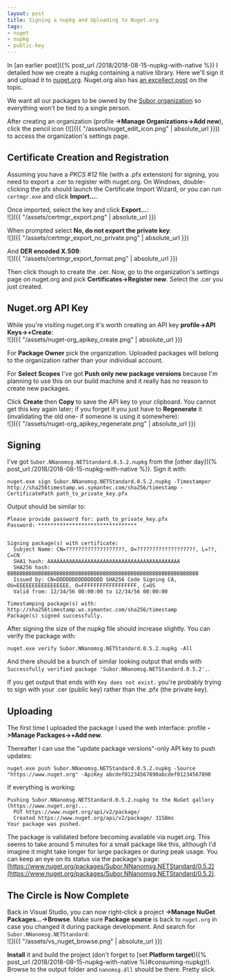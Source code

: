```yaml
---
layout: post
title: Signing a nupkg and Uploading to Nuget.org
tags:
- nuget
- nupkg
- public-key
---
```


In [an earlier post]({% post_url /2018/2018-08-15-nupkg-with-native %}) I detailed how we create a nupkg containing a native library.  Here we'll sign it and upload it to [nuget.org](https://www.nuget.org/).  Nuget.org also has [an excellect post](https://blog.nuget.org/20180522/Introducing-signed-package-submissions.html) on the topic.

We want all our packages to be owned by the [Subor organization](https://www.nuget.org/profiles/subor) so everything won't be tied to a single person.

After creating an organization (profile __->Manage Organizations->Add new__), click the pencil icon (![]({{ "/assets/nuget_edit_icon.png" | absolute_url }})) to access the organization's settings page.


## Certificate Creation and Registration

Assuming you have a _PKCS #12_ file (with a .pfx extension) for signing, you need to export a .cer to register with nuget.org.  On Windows, double-clicking the pfx should launch the Certificate Import Wizard, or you can run `certmgr.exe` and click __Import...__.

Once imported, select the key and click __Export...__:  
![]({{ "/assets/certmgr_export.png" | absolute_url }})

When prompted select __No, do not export the private key__:  
![]({{ "/assets/certmgr_export_no_private.png" | absolute_url }})

And __DER encoded X.509__:  
![]({{ "/assets/certmgr_export_format.png" | absolute_url }})

Then click though to create the .cer.  Now, go to the organization's settings page on nuget.org and pick __Certificates->Register new__.  Select the .cer you just created.

## Nuget.org API Key

While you're visiting nuget.org it's worth creating an API key __profile->API Keys->+Create__:  
![]({{ "/assets/nuget-org_apikey_create.png" | absolute_url }})

For __Package Owner__ pick the organization.  Uploaded packages will belong to the organization rather than your individual account.

For __Select Scopes__ I've got __Push only new package versions__ because I'm planning to use this on our build machine and it really has no reason to create new packages.

Click __Create__ then __Copy__ to save the API key to your clipboard.  You cannot get this key again later; if you forget it you just have to __Regenerate__ it (invalidating the old one- if someone is using it somewhere):  
![]({{ "/assets/nuget-org_apikey_regenerate.png" | absolute_url }})

## Signing

I've got `Subor.NNanomsg.NETStandard.0.5.2.nupkg` from the [other day]({% post_url /2018/2018-08-15-nupkg-with-native %}).  Sign it with:
```
nuget.exe sign Subor.NNanomsg.NETStandard.0.5.2.nupkg -Timestamper http://sha256timestamp.ws.symantec.com/sha256/timestamp -CertificatePath path_to_private_key.pfx
```

Output should be similar to:
```
Please provide password for: path_to_private_key.pfx
Password: ********************************
 
 
Signing package(s) with certificate:
  Subject Name: CN=???????????????????, O=???????????????????, L=??, C=CN
  SHA1 hash: AAAAAAAAAAAAAAAAAAAAAAAAAAAAAAAAAAAAAAAAAAA
  SHA256 hash: BBBBBBBBBBBBBBBBBBBBBBBBBBBBBBBBBBBBBBBBBBBBBBBBBBBBBBBBBBBBBB
  Issued by: CN=DDDDDDDDDDDDDDD SHA256 Code Signing CA, OU=EEEEEEEEEEEEEEEEE, O=FFFFFFFFFFFFFFFFFF, C=US
  Valid from: 12/34/56 00:00:00 to 12/34/56 00:00:00
 
Timestamping package(s) with:
http://sha256timestamp.ws.symantec.com/sha256/timestamp
Package(s) signed successfully.
```

After signing the size of the nupkg file should increase slightly.  You can verify the package with:
```
nuget.exe verify Subor.NNanomsg.NETStandard.0.5.2.nupkg -All
```
And there should be a bunch of similar looking output that ends with `Successfully verified package 'Subor.NNanomsg.NETStandard.0.5.2'.`.

If you get output that ends with `Key does not exist.` you're probably trying to sign with your .cer (public key) rather than the .pfx (the private key).

## Uploading

The first time I uploaded the package I used the web interface: profile __->Manage Packages->+Add new__.

Thereafter I can use the "update package versions"-only API key to push updates:
```
nuget.exe push Subor.NNanomsg.NETStandard.0.5.2.nupkg -Source "https://www.nuget.org" -ApiKey abcdef01234567890abcdef01234567890
```
If everything is working:
```
Pushing Subor.NNanomsg.NETStandard.0.5.2.nupkg to the NuGet gallery (https://www.nuget.org)...
  PUT https://www.nuget.org/api/v2/package/
  Created https://www.nuget.org/api/v2/package/ 3158ms
Your package was pushed.
```

The package is validated before becoming available via nuget.org.  This seems to take around 5 minutes for a small package like this, although I'd imagine it might take longer for large packages or during peak usage.  You can keep an eye on its status via the package's page: [https://www.nuget.org/packages/Subor.NNanomsg.NETStandard/0.5.2](https://www.nuget.org/packages/Subor.NNanomsg.NETStandard/0.5.2).

## The Circle is Now Complete

Back in Visual Studio, you can now right-click a project __->Manage NuGet Packages...->Browse__.  Make sure __Package source__ is back to `nuget.org` in case you changed it during package development.  And search for `Subor.NNanomsg.NETStandard`:  
![]({{ "/assets/vs_nuget_browse.png" | absolute_url }})

__Install__ it and build the project (don't forget to [set __Platform target__]({% post_url /2018/2018-08-15-nupkg-with-native %}#consuming-nupkg)!).  Browse to the output folder and `nanomsg.dll` should be there.  Pretty slick.